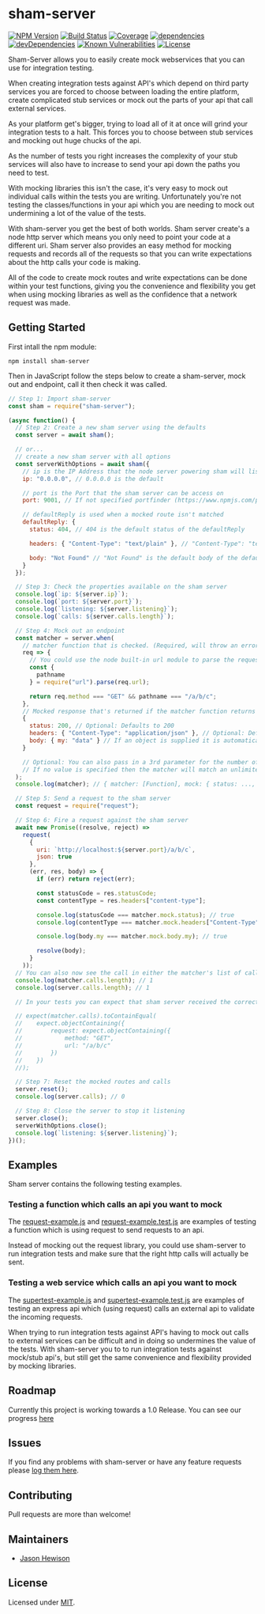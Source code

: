 # sham-server
[![NPM Version](https://img.shields.io/npm/v/sham-server.svg)](https://www.npmjs.com/package/sham-server)
[![Build Status](https://circleci.com/gh/dos-j/sham-server.svg?style=shield&circle-token=:circle-token)](https://circleci.com/gh/dos-j/sham-server) [![Coverage](https://img.shields.io/codecov/c/github/dos-j/sham-server.svg)](https://codecov.io/gh/dos-j/sham-server) [![dependencies](https://david-dm.org/dos-j/sham-server.svg)](https://david-dm.org/dos-j/sham-server) [![devDependencies](https://david-dm.org/dos-j/sham-server/dev-status.svg)](https://david-dm.org/dos-j/sham-server#info=devDependencies) [![Known Vulnerabilities](https://snyk.io/test/github/dos-j/sham-server/badge.svg)](https://snyk.io/test/github/dos-j/sham-server) [![License](	https://img.shields.io/github/license/dos-j/sham-server.svg)](https://github.com/dos-j/sham-server/blob/master/LICENSE)

Sham-Server allows you to easily create mock webservices that you can use for integration testing.

When creating integration tests against API's which depend on third party services you are forced to choose between loading the entire platform, create complicated stub services or mock out the parts of your api that call external services.

As your platform get's bigger, trying to load all of it at once will grind your integration tests to a halt. This forces you to choose between stub services and mocking out huge chucks of the api.

As the number of tests you right increases the complexity of your stub services will also have to increase to send your api down the paths you need to test.

With mocking libraries this isn't the case, it's very easy to mock out individual calls within the tests you are writing. Unfortunately you're not testing the classes/functions in your api which you are needing to mock out undermining a lot of the value of the tests.

With sham-server you get the best of both worlds. Sham server create's a node http server which means you only need to point your code at a different uri. Sham server also provides an easy method for mocking requests and records all of the requests so that you can write expectations about the http calls your code is making.

All of the code to create mock routes and write expectations can be done within your test functions, giving you the convenience and flexibility you get when using mocking libraries as well as the confidence that a network request was made.

## Getting Started

First intall the npm module:
```
npm install sham-server
```

Then in JavaScript follow the steps below to create a sham-server, mock out and endpoint, call it then check it was called.
```js
// Step 1: Import sham-server
const sham = require("sham-server");

(async function() {
  // Step 2: Create a new sham server using the defaults
  const server = await sham();

  // or...
  // create a new sham server with all options
  const serverWithOptions = await sham({
    // ip is the IP Address that the node server powering sham will listen on
    ip: "0.0.0.0", // 0.0.0.0 is the default

    // port is the Port that the sham server can be access on
    port: 9001, // If not specified portfinder (https://www.npmjs.com/package/portfinder) will find you the next available port.

    // defaultReply is used when a mocked route isn't matched
    defaultReply: {
      status: 404, // 404 is the default status of the defaultReply

      headers: { "Content-Type": "text/plain" }, // "Content-Type": "text/plain" is the default header of the defaultReply

      body: "Not Found" // "Not Found" is the default body of the default reply
    }
  });

  // Step 3: Check the properties available on the sham server
  console.log(`ip: ${server.ip}`);
  console.log(`port: ${server.port}`);
  console.log(`listening: ${server.listening}`);
  console.log(`calls: ${server.calls.length}`);

  // Step 4: Mock out an endpoint
  const matcher = server.when(
    // matcher function that is checked. (Required, will throw an error if not supplied)
    req => {
      // You could use the node built-in url module to parse the request
      const {
        pathname
      } = require("url").parse(req.url);

      return req.method === "GET" && pathname === "/a/b/c";
    },
    // Mocked response that's returned if the matcher function returns true (Required, will throw an error if not supplied)
    {
      status: 200, // Optional: Defaults to 200
      headers: { "Content-Type": "application/json" }, // Optional: Defaults to { "Content-Type": "application/json" }
      body: { my: "data" } // If an object is supplied it is automatically stringified using JSON.stringify(...)
    }

    // Optional: You can also pass in a 3rd parameter for the number of times the matcher should match. After which it will be deleted.
    // If no value is specified then the matcher will match an unlimited number of times.
  );
  console.log(matcher); // { matcher: [Function], mock: { status: ..., headers: ..., body: ... }, calls: [] }

  // Step 5: Send a request to the sham server
  const request = require("request");

  // Step 6: Fire a request against the sham server
  await new Promise((resolve, reject) =>
    request(
      {
        uri: `http://localhost:${server.port}/a/b/c`,
        json: true
      },
      (err, res, body) => {
        if (err) return reject(err);

        const statusCode = res.statusCode;
        const contentType = res.headers["content-type"];

        console.log(statusCode === matcher.mock.status); // true
        console.log(contentType === matcher.mock.headers["Content-Type"]); // true

        console.log(body.my === matcher.mock.body.my); // true

        resolve(body);
      }
    ));
  // You can also now see the call in either the matcher's list of calls or the server's list of calls
  console.log(matcher.calls.length); // 1
  console.log(server.calls.length); // 1

  // In your tests you can expect that sham server received the correct request by doing (jest example)

  // expect(matcher.calls).toContainEqual(
  //    expect.objectContaining({
  //        request: expect.objectContaining({
  //            method: "GET",
  //            url: "/a/b/c"
  //        })
  //    })
  //);

  // Step 7: Reset the mocked routes and calls
  server.reset();
  console.log(server.calls); // 0

  // Step 8: Close the server to stop it listening
  server.close();
  serverWithOptions.close();
  console.log(`listening: ${server.listening}`);
})();

```

## Examples

Sham server contains the following testing examples.

### Testing a function which calls an api you want to mock

The [request-example.js](https://github.com/dos-j/sham-server/tree/master/examples/request-example.js) and [request-example.test.js](https://github.com/dos-j/sham-server/tree/master/examples/request-example.test.js) are examples of testing a function which is using request to send requests to an api.

Instead of mocking out the request library, you could use sham-server to run integration tests and make sure that the right http calls will actually be sent.

### Testing a web service which calls an api you want to mock

The [supertest-example.js](https://github.com/dos-j/sham-server/tree/master/examples/supertest-example.js) and [supertest-example.test.js](https://github.com/dos-j/sham-server/tree/master/examples/supertest-example.test.js) are examples of testing an express api which (using request) calls an external api to validate the incoming requests.

When trying to run integration tests against API's having to mock out calls to external services can be difficult and in doing so undermines the value of the tests. With sham-server you to to run integration tests against mock/stub api's, but still get the same convenience and flexibility provided by mocking libraries.

## Roadmap

Currently this project is working towards a 1.0 Release. You can see our progress [here](https://github.com/dos-j/sham-server/projects/1)

## Issues

If you find any problems with sham-server or have any feature requests please [log them here](https://github.com/dos-j/sham-server/issues?state=open).

## Contributing

Pull requests are more than welcome!

## Maintainers
* [Jason Hewison](https://github.com/JasonHewison)

## License

Licensed under [MIT](./LICENSE).

